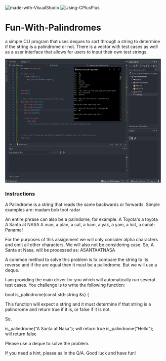 ![made-with-VisualStudio](https://img.shields.io/badge/Made%20With-Visual%20Studio-ba88f3)  ![Using-CPlusPlus](https://img.shields.io/badge/Using-C%2B%2B-ff69b4)

# Fun-With-Palindromes
a simple CLI program that uses deques to sort through a string to determine if the string is a palindrome or not. 
There is a vector with test cases as well as a user interface that allows for users to input their own test strings.

<img src="./assets/screenshot.png"
     alt="Img"
     style="margin-right: 10px; height: 400px;" />

### Instructions
A Palindrome is a string that reads the same backwards or forwards.
Simple examples are:
madam
bob
toot
radar

An entire phrase can also be a palindome, for example:
A Toyota's a toyota
A Santa at NASA
A man, a plan, a cat, a ham, a yak, a yam, a hat, a canal-Panama!

For the purposes of this assignment we will only consider alpha characters and omit all other characters.
We will also not be considering case.
So,
A Santa at Nasa, will be processed as:
ASANTAATNASA

A common method to solve this problem is to compare the string to its reverse and
if the are equal then it must be a palindrome. But we will use a deque.

I am providing the main driver for you which will automatically run several test cases.
You challenge is to write the following function:

bool is_palindrome(const std::string &s) {

This function will expect a string and it must determine if that string is a palindrome and return true if it is, or false if it is not.

So,

is_palindrome("A Santa at Nasa");   will return true 
is_palindrome("Hello");   will return false

Please use a deque to solve the problem.

If you need a hint, please as in the Q/A.
Good luck and have fun!
